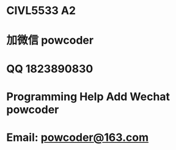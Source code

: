 # CIVL5533 A2
# 加微信 powcoder

# QQ 1823890830

# Programming Help Add Wechat powcoder

# Email: powcoder@163.com


